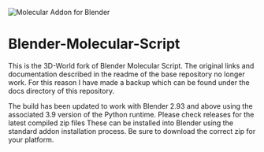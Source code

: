 ![Molecular Addon for Blender](https://github.com/3D-WORLD-UK/Blender-Molecular-Script/workflows/Molecular%20Addon%20for%20Blender/badge.svg)

Blender-Molecular-Script
========================

This is the 3D-World fork of Blender Molecular Script.
The original links and documentation described in the readme of the base repository no longer work. For this reason I have made a backup which can be found under the docs directory of this repository.

The build has been updated to work with Blender 2.93 and above using the associated 3.9 version of the Python runtime.
Please check releases for the latest compiled zip files
These can be installed into Blender using the standard addon installation process. Be sure to download the correct zip for your platform.

